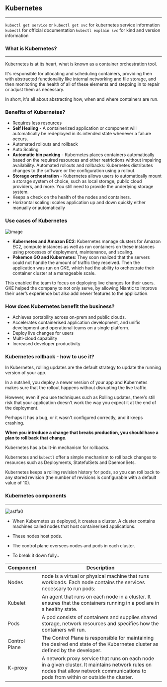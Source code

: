 ## **Kubernetes**
----------
`kubectl get service` or `kubectl get svc` for kubernetes service information
`kubectl` for official documentation
`kubectl explain svc` for kind and version information

### **What is Kubernetes?**
------------
Kubernetes is at its heart, what is known as a container orchestration tool.

It's responsible for allocating and scheduling containers, providing then with abstracted functionality like internal networking and file storage, and then monitoring the health of all of these elements and stepping in to repair or adjust them as necessary.

In short, it's all about abstracting how, when and where containers are run.

### **Benefits of Kubernetes?**
- Requires less resources
- **Self Healing** - A containerized application or component will automatically be redeployed in its intended state whenever a failure occurs.
- Automated rollouts and rollback
- Auto Scaling
- **Automatic bin packing** - Kubernetes places containers automatically based on the required resources and other restrictions without impairing availability. Automated rollouts and rollbacks: Kubernetes distributes changes to the software or the configuration using a rollout.
- **Storage orchestration** - Kubernetes allows users to automatically mount a storage system of choice, such as local storage, public cloud providers, and more. You still need to provide the underlying storage system.
- Keeps a check on the health of the nodes and containers.
- Horizontal scaling: scales application up and down quickly either manually or automatically

### **Use cases of Kubernetes**

![image](https://user-images.githubusercontent.com/98178943/156406416-05020796-465c-49e3-9275-c41afafb3e0e.png)

- **Kubernetes and Amazon EC2**: Kubernetes manage clusters for Amazon EC2, compute instances as well as run containers on these instances using processes of deployment, maintenance, and scaling.
- **Pokemon GO and Kubernetes**: They soon realized that the servers could not handle the amount of traffic they received. Then the application was run on GKE, which had the ability to orchestrate their container cluster at a manageable scale.

This enabled the team to focus on deploying live changes for their users. GKE helped the company to not only serve, by allowing Niantic to improve their user’s experience but also add newer features to the application.

### **How does Kubernetes benefit the business?**
- Achieves portability across on-prem and public clouds.
- Accelerates containerised application development, and unifis development and operational teams on a single platform.
- Deploy live changes for users
- Multi-cloud capability
- Increased developer productivity

### **Kubernetes rollback - how to use it?**
In Kubernetes, rolling updates are the default strategy to update the running version of your app.

In a nutshell, you deploy a newer version of your app and Kubernetes makes sure that the rollout happens without disrupting the live traffic.

However, even if you use techniques such as Rolling updates, there's still risk that your application doesn't work the way you expect it at the end of the deployment.

Perhaps it has a bug, or it wasn't configured correctly, and it keeps crashing.

**When you introduce a change that breaks production, you should have a plan to roll back that change.**

Kubernetes has a built-in mechanism for rollbacks.

Kubernetes and `kubectl` offer a simple mechanism to roll back changes to resources such as Deployments, StatefulSets and DaemonSets.

Kubernetes keeps a rolling revision history for pods, so you can roll back to any stored revision (the number of revisions is configurable with a default value of 10).

### **Kubernetes components**
---------------
![asffa0](https://d33wubrfki0l68.cloudfront.net/2475489eaf20163ec0f54ddc1d92aa8d4c87c96b/e7c81/images/docs/components-of-kubernetes.svg)

- When Kubernetes us deployed, it creates a cluster. A cluster contains machines called nodes that host containerised applications. 

- These nodes host pods. 
- The control plane oversees nodes and pods in each cluster. 
- To break it down fully..

| Component      | Description |
| ----------- | ----------- |
| Nodes       | node is a virtual or physical machine that runs workloads. Each node contains the services necessary to run pods:         |
| Kubelet   | An agent that runs on each node in a cluster. It ensures that the containers running in a pod are in a healthy state.        |
| Pods        |A pod consists of containers and supplies shared storage, network resources and specifies how the containers will run. 
| Control Plane | The Control Plane is responsible for maintaining the desired end state of the Kubernetes cluster as defined by the developer.
|K-proxy     | A network proxy service that runs on each node in a given cluster. It maintains network rules on nodes that allow network communications to pods from within or outside the cluster.
